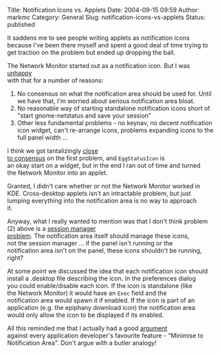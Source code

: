 Title: Notification Icons vs. Applets
Date: 2004-09-15 09:59
Author: markmc
Category: General
Slug: notification-icons-vs-applets
Status: published

It saddens me to see people writing applets as notification icons  
because I've been there myself and spent a good deal of time trying to  
get traction on the problem but ended up dropping the ball.

The Network Monitor started out as a notification icon. But I was  
[unhappy](http://mail.gnome.org/archives/desktop-devel-list/2003-June/msg00343.html)  
with that for a number of reasons:

1.  No consensus on what the notification area should be used for.
    Until  
   we have that, I'm worried about serious notification area bloat.
2.  No reasonable way of starting standalone notification icons short
    of  
   "start gnome-netstatus and save your session"
3.  Other less fundamental problems - no keynav, no decent notification  
   icon widget, can't re-arrange icons, problems expanding icons to
    the  
   full panel width ...

I think we got tantalizingly [close  
to
consensus](http://mail.gnome.org/archives/desktop-devel-list/2003-March/msg00351.html)
on the first problem, and `EggStatusIcon` is  
an okay start on a widget, but in the end I ran out of time and turned  
the Network Monitor into an applet.

Granted, I didn't care whether or not the Network Monitor worked in  
KDE. Cross-desktop applets isn't an intractable problem, but just  
lumping everything into the notification area is no way to approach  
it.

Anyway, what I really wanted to mention was that I don't think problem  
(2) above is a [session manager  
problem](http://blogs.gnome.org/nb.cgi/view/markmc/2004/09/15/0). The
notification area itself should manage these icons,  
not the session manager ... if the panel isn't running or the  
notification area isn't on the panel, these icons shouldn't be running,  
right?

At some point we discussed the idea that each notification icon should  
install a .desktop file describing the icon. In the preferences dialog  
you could enable/disable each icon. If the icon is standalone (like  
the Network Monitor) it would have an `Exec` field and the  
notification area would spawn it if enabled. If the icon is part of an  
application (e.g. the epiphany download icon) the notification area  
would only allow the icon to be displayed if its enabled.

All this reminded me that I actually had a good
[argument](http://mail.gnome.org/archives/desktop-devel-list/2003-March/msg00354.html)  
against every application developer's favourite feature - "Minimise to  
Notification Area". Don't argue with a butler analogy!
